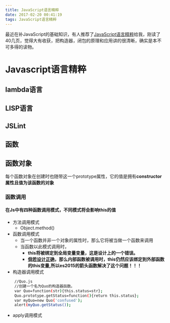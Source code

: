 ```yaml
---
title: JavaScript语言精粹
date: 2017-02-20 00:41:19
tags: JavaScript语言精粹
---
```

最近在补JavaScript的基础知识，有人推荐了[JavaScript语言精粹](https://book.douban.com/subject/3590768/)给我，刚读了40几页，觉得大有收获，把构造器，闭包的原理和应用讲的很清晰，确实是本不可多得的读物。

# Javascript语言精粹

## lambda语言

## LISP语言

## JSLint

## 函数
## 函数对象
每个函数对象在创建时也随带这一个prototype属性，它的值是拥有**constructor属性且值为该函数的对象**
### 函数调用
#### 在Js中有四种函数调用模式，不同模式将会影响this的值
- 方法调用模式
	- Object.method()
- 函数调用模式
	- 当一个函数并非一个对象的属性时，那么它将被当做一个函数来调用
	- 当函数以此模式调用时，
		- **this将被绑定到全局变量变量，这是设计上的一个错误。**
		- **<u>倘若设计正确</u>，那么内部函数被调用时，this仍然应该绑定到外部函数的this变量,所以es2015的箭头函数解决了这个问题！！！**
- 构造器调用模式
``` bash
	//Quo.js
	//创建一个名为Quo的构造器函数。
	var Quo=function(str){this.status=str};
	Quo.prototype.getStatus=function(){return this.status};
	var myQuo=new Quo('confused');
	alert(myQuo.getStatus());
```
- apply调用模式